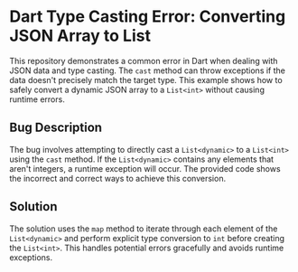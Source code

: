 # Dart Type Casting Error: Converting JSON Array to List<int>

This repository demonstrates a common error in Dart when dealing with JSON data and type casting.  The `cast` method can throw exceptions if the data doesn't precisely match the target type.  This example shows how to safely convert a dynamic JSON array to a `List<int>` without causing runtime errors.

## Bug Description
The bug involves attempting to directly cast a `List<dynamic>` to a `List<int>` using the `cast` method. If the `List<dynamic>` contains any elements that aren't integers, a runtime exception will occur.  The provided code shows the incorrect and correct ways to achieve this conversion.

## Solution
The solution uses the `map` method to iterate through each element of the `List<dynamic>` and perform explicit type conversion to `int` before creating the `List<int>`. This handles potential errors gracefully and avoids runtime exceptions.